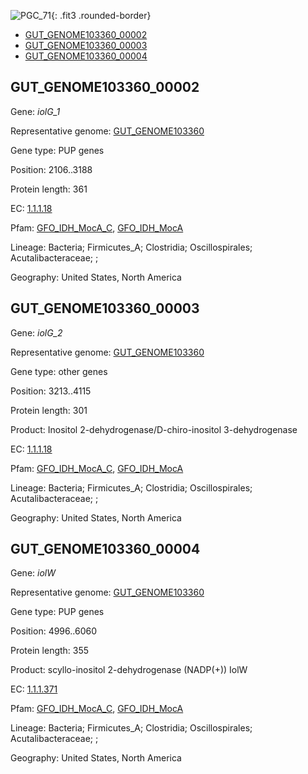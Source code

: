 ![PGC_71](../static/images/Clusters_figure/PGC_71.jpg){: .fit3 .rounded-border}

<ul id="myTab" class="nav nav-tabs">
  <li class="active">
        <a href="#tab1" data-toggle="tab">GUT_GENOME103360_00002</a>
  </li>
<li><a href="#tab2" data-toggle="tab">GUT_GENOME103360_00003</a></li>
<li><a href="#tab3" data-toggle="tab">GUT_GENOME103360_00004</a></li>
</ul>

<div id="myTabContent" class="tab-content">
  <div class="tab-pane fade in active" id="tab1">

<h2 id="GUT_GENOME103360_00002">GUT_GENOME103360_00002</h2>
<p>Gene: <em>iolG_1</em>
<p>Representative genome: <a href="https://www.ebi.ac.uk/metagenomics/genomes/MGYG-HGUT-03243">GUT_GENOME103360</a></p>
<p>Gene type: PUP genes</p>
<p>Position: 2106..3188</p>
<p>Protein length: 361</p>
<p>EC: <a href="https://www.brenda-enzymes.org/enzyme.php?ecno=1.1.1.18">1.1.1.18</a></p>
<p>Pfam: <a href="http://pfam.xfam.org/family/GFO_IDH_MocA_C">GFO_IDH_MocA_C</a>, <a href="http://pfam.xfam.org/family/GFO_IDH_MocA">GFO_IDH_MocA</a></p>
<p>Lineage: Bacteria; Firmicutes_A; Clostridia; Oscillospirales; Acutalibacteraceae; ; </p>
<p>Geography: United States, North America</p>
  </div>

  <div class="tab-pane fade" id="tab2">

<h2 id="GUT_GENOME103360_00003">GUT_GENOME103360_00003</h2>
<p>Gene: <em>iolG_2</em></p>
<p>Representative genome: <a href="https://www.ebi.ac.uk/metagenomics/genomes/MGYG-HGUT-03243">GUT_GENOME103360</a></p>
<p>Gene type: other genes</p>
<p>Position: 3213..4115</p>
<p>Protein length: 301</p>
<p>Product: Inositol 2-dehydrogenase/D-chiro-inositol 3-dehydrogenase</p>
<p>EC: <a href="https://www.brenda-enzymes.org/enzyme.php?ecno=1.1.1.18">1.1.1.18</a></p>
<p>Pfam: <a href="http://pfam.xfam.org/family/GFO_IDH_MocA_C">GFO_IDH_MocA_C</a>, <a href="http://pfam.xfam.org/family/GFO_IDH_MocA">GFO_IDH_MocA</a></p>
<p>Lineage: Bacteria; Firmicutes_A; Clostridia; Oscillospirales; Acutalibacteraceae; ; </p>
<p>Geography: United States, North America</p>

  </div>
  <div class="tab-pane fade" id="tab3">

<h2 id="GUT_GENOME103360_00004">GUT_GENOME103360_00004</h2>
<p>Gene: <em>iolW</em></p>
<p>Representative genome: <a href="https://www.ebi.ac.uk/metagenomics/genomes/MGYG-HGUT-03243">GUT_GENOME103360</a></p>
<p>Gene type: PUP genes</p>
<p>Position: 4996..6060</p>
<p>Protein length: 355</p>
<p>Product: scyllo-inositol 2-dehydrogenase (NADP(+)) IolW</p>
<p>EC: <a href="https://www.brenda-enzymes.org/enzyme.php?ecno=1.1.1.371">1.1.1.371</a></p>
<p>Pfam: <a href="http://pfam.xfam.org/family/GFO_IDH_MocA_C">GFO_IDH_MocA_C</a>, <a href="http://pfam.xfam.org/family/GFO_IDH_MocA">GFO_IDH_MocA</a></p>
<p>Lineage: Bacteria; Firmicutes_A; Clostridia; Oscillospirales; Acutalibacteraceae; ; </p>
<p>Geography: United States, North America</p>

  </div>
</div>
